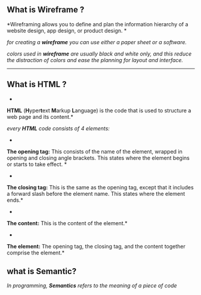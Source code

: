 ## What is Wireframe ?

*Wireframing allows you to define and plan the information hierarchy of a website design, app design, or product design. *

*for creating a **wireframe** you can use either a paper sheet or a software.*

*colors used in **wireframe** are usually black and white only, and this reduce the distraction of colors and ease the planning for layout and interface.*

----
## What is HTML ?
*
**HTML** (**H**yper**t**ext **M**arkup **L**anguage) is the code that is used to structure a web page and its content.*

*every **HTML** code consists of 4 elements:*

*
 **The opening tag:** This consists of the name of the element, wrapped in opening and closing angle brackets. This states where the element begins or starts to take effect. *

*
**The closing tag:** This is the same as the opening tag, except that it includes a forward slash before the element name. This states where the element ends.*

*
**The content:** This is the content of the element.*

*
**The element:** The opening tag, the closing tag, and the content together comprise the element.*

## what is Semantic?

*In programming, **Semantics** refers to the meaning of a piece of code*